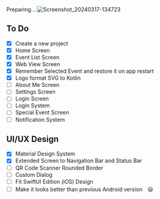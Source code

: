 Preparing...
![Screenshot_20240317-134723](https://github.com/KoukeNeko/OPass-with-jetpack-compose/assets/111033412/8efbf509-ea49-41ed-ba2c-dfe5f34f6d98)

## To Do
- [x] Create a new project
- [x] Home Screen
- [x] Event List Screen
- [x] Web View Screen
- [x] Remember Selected Event and restore it on app restart
- [x] Logo format SVG to Kotlin
- [ ] About Me Screen
- [ ] Settings Screen
- [ ] Login Screen
- [ ] Login System
- [ ] Special Event Screen
- [ ] Notification System
## UI/UX Design
- [x] Material Design System
- [x] Extended Screen to Navigation Bar and Status Bar
- [ ] QR Code Scanner Rounded Border
- [ ] Custom Dialog
- [ ] Fit SwiftUI Edition (iOS) Design
- [ ] Make it looks better than previous Android version　😃
